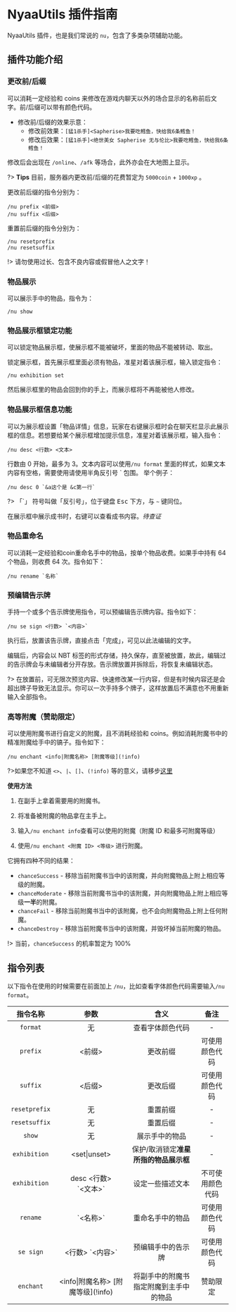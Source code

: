 # NyaaUtils 插件指南

NyaaUtils 插件，也是我们常说的 `nu`，包含了多类杂项辅助功能。

## 插件功能介绍

### 更改前/后缀

可以消耗一定经验和 coins 来修改在游戏内聊天以外的场合显示的名称前后文字。前/后缀可以带有颜色代码。

- 修改前/后缀的效果示意：
  - 修改前效果：`[猛1杀手]<Sapherise>我要吃鳕鱼，快给我6条鳕鱼！`
  - 修改后效果：`[猛1杀手]<绝世美女 Sapherise 无与伦比>我要吃鳕鱼，快给我6条鳕鱼！`

修改后会出现在 `/online`、`/afk` 等场合，此外亦会在大地图上显示。

?> **Tips**
目前，服务器内更改前/后缀的花费暂定为 `5000coin` + `1000xp` 。

更改前后缀的指令分别为：

```minecraft
/nu prefix <前缀>
/nu suffix <后缀>
```

重置前后缀的指令分别为：

```minecraft
/nu resetprefix
/nu resetsuffix
```

!> 请勿使用过长、包含不良内容或假冒他人之文字！

### 物品展示

可以展示手中的物品，指令为：

```minecraft
/nu show
```

### 物品展示框锁定功能

可以锁定物品展示框，使展示框不能被破坏，里面的物品不能被转动、取出。

锁定展示框，首先展示框里面必须有物品，准星对着该展示框，输入锁定指令：

```minecraft
/nu exhibition set
```

然后展示框里的物品会回到你的手上，而展示框将不再能被他人修改。

### 物品展示框信息功能

可以为展示框设置「物品详情」信息，玩家在右键展示框时会在聊天栏显示此展示框的信息。若想要给某个展示框增加提示信息，准星对着该展示框，输入指令：

```minecraft
/nu desc <行数> <文本>
```

行数由 0 开始，最多为 3。文本内容可以使用`/nu format` 里面的样式，如果文本内容有空格，需要使用请使用半角反引号 \` 包围。
举个例子：

```minecraft
/nu desc 0 `&a这个是 &c第一行`
```

?> 「\`」 符号叫做「反引号」，位于键盘 <kbd>Esc</kbd> 下方，与 `~` 键同位。

在展示框中展示成书时，右键可以查看成书内容。*待查证*

### 物品重命名

可以消耗一定经验和coin重命名手中的物品，按单个物品收费。如果手中持有 64 个物品，则收费 64 次。指令如下：

```minecraft
/nu rename `名称`
```

### 预编辑告示牌

手持一个或多个告示牌使用指令，可以预编辑告示牌内容。指令如下：

```minecraft
/nu se sign <行数> `<内容>`
```

执行后，放置该告示牌，直接点击「完成」，可见以此法编辑的文字。

编辑后，内容会以 NBT 标签的形式存储，持久保存，直至被放置，故此，编辑过的告示牌会与未编辑者分开存放。告示牌放置并拆除后，将恢复未编辑状态。

?> 在放置前，可无限次预览内容、快速修改某一行内容，但是有时候内容还是会超出牌子导致无法显示。你可以一次手持多个牌子，这样放置后不满意也不用重新输入全部指令。

### 高等附魔（赞助限定）

可以使用附魔书进行自定义的附魔，且不消耗经验和 coins。例如消耗附魔书中的精准附魔给手中的镐子。指令如下：

```minecraft
/nu enchant <info|附魔名称> [附魔等级](!info)
```

?>如果您不知道 `<>`、`|`、`[]`、`(!info)` 等的意义，请移步[这里](https://wiki.sotap.org/others/command-format)

**使用方法**

1. 在副手上拿着需要用的附魔书。

2. 将准备被附魔的物品拿在主手上。

3. 输入`/nu enchant info`查看可以使用的附魔（附魔 ID 和最多可附魔等级）

4. 使用`/nu enchant <附魔 ID> <等级>` 进行附魔。

它拥有四种不同的结果：

- `chanceSuccess` - 移除当前附魔书当中的该附魔，并向附魔物品上附上相应等级的附魔。
- `chanceModerate` - 移除当前附魔书当中的该附魔，并向附魔物品上附上相应等级**一半**的附魔。
- `chanceFail` - 移除当前附魔书当中的该附魔，也不会向附魔物品上附上任何附魔。
- `chanceDestroy` - 移除当前附魔书当中的该附魔，并毁坏掉当前附魔的物品。

!> 当前，`chanceSuccess` 的机率暂定为 100%

## 指令列表

以下指令在使用的时候需要在前面加上 `/nu`，比如查看字体颜色代码需要输入`/nu format`。

|指令名称|参数|含义| 备注 |
|:-:|:-:|:-:|:-:|
| `format` | 无 | 查看字体颜色代码 | - |
| `prefix` | <前缀> | 更改前缀 | 可使用颜色代码 |
| `suffix` | <后缀> | 更改后缀 | 可使用颜色代码 |
| `resetprefix` | 无 | 重置前缀 | - |
| `resetsuffix` | 无 | 重置后缀 | - |
| `show` | 无 | 展示手中的物品 | - |
| `exhibition` | <set\|unset> | 保护/取消锁定**准星所指的物品展示框** | - |
| `exhibition` | desc <行数><br> \`<文本>\` | 设定一些描述文本 | 不可使用颜色代码 |
| `rename` | \`<名称>\` | 重命名手中的物品 | 可使用颜色代码 |
| `se sign` | <行数> \`<内容>\` | 预编辑手中的告示牌 | 可使用颜色代码 |
| `enchant` | <info\|附魔名称> \[附魔等级](!info) | 将副手中的附魔书指定附魔到主手中的物品 | 赞助限定 |
